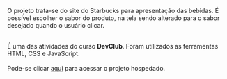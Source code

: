 <p>O projeto trata-se do site do Starbucks para apresentação das bebidas.
É possível escolher o sabor do produto, na tela sendo alterado para o sabor desejado quando o usuário clicar. <br><br>
  
É uma das atividades do curso <b>DevClub</b>. Foram utilizados as ferramentas HTML, CSS e JavaScript. 
<br>
<br>
Pode-se clicar <a href="https://pj-iphone.netlify.app">aqui</a> para acessar o projeto hospedado.
<br>
<br>
</p>
